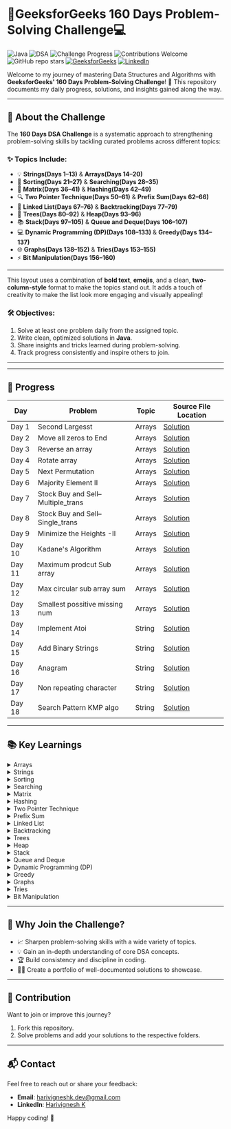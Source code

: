 # 🚀GeeksforGeeks 160 Days Problem-Solving Challenge💻  

![Java](https://img.shields.io/badge/Language-Java-orange)  ![DSA](https://img.shields.io/badge/Topic-Data%20Structures%20%26%20Algorithms-blue)  ![Challenge Progress](https://img.shields.io/badge/Progress-6%25-brightgreen)  ![Contributions Welcome](https://img.shields.io/badge/Contributions-Welcome-yellowgreen)  ![GitHub repo stars](https://img.shields.io/github/stars/Harivignesh-33/GFG-160?style=social)
[![GeeksforGeeks](https://img.shields.io/badge/GeeksforGeeks-Profile-blue)](https://www.geeksforgeeks.org/user/harivigne0ic2/)  [![LinkedIn](https://img.shields.io/badge/LinkedIn-YourProfile-blue)](https://linkedin.com/in/-hari-k)
 

Welcome to my journey of mastering Data Structures and Algorithms with **GeeksforGeeks' 160 Days Problem-Solving Challenge**! 🌟 This repository documents my daily progress, solutions, and insights gained along the way.

---

## 📖 About the Challenge  

The **160 Days DSA Challenge** is a systematic approach to strengthening problem-solving skills by tackling curated problems across different topics:

### **✨ Topics Include:**  

- 💡 **Strings(Days 1–13)** & **Arrays(Days 14–20)**  
- 🔄 **Sorting(Days 21–27)** & **Searching(Days 28–35)**  
- 🧩 **Matrix(Days 36–41)** & **Hashing(Days 42–49)**  
- 🔍 **Two Pointer Technique(Days 50–61)** & **Prefix Sum(Days 62–66)**  
- 🔗 **Linked List(Days  67–76)** & **Backtracking(Days 77–79)**  
- 🌳 **Trees(Days 80–92)** & **Heap(Days 93–96)**  
- 📚 **Stack(Days 97–105)** & **Queue and Deque(Days 106–107)**  
- 💻 **Dynamic Programming (DP)(Days 108–133)** & **Greedy(Days 134–137)**  
- 🌐 **Graphs(Days 138–152)** & **Tries(Days 153–155)**  
- ⚡ **Bit Manipulation(Days 156–160)**

---

This layout uses a combination of **bold text**, **emojis**, and a clean, **two-column-style** format to make the topics stand out. It adds a touch of creativity to make the list look more engaging and visually appealing!


### 🛠 Objectives:  
1. Solve at least one problem daily from the assigned topic.  
2. Write clean, optimized solutions in **Java**.  
3. Share insights and tricks learned during problem-solving.  
4. Track progress consistently and inspire others to join.  

---


---

## 📂 Progress  

| **Day**  | **Problem**                       | **Topic**           |**Source File Location**  |
|----------|-----------------------------------|---------------------|--------------------------|
| Day 1    | Second Largesst                   | Arrays              |[Solution](https://github.com/Harivignesh-33/GFG-160/blob/main/Array/Sec_largest.java)
| Day 2    | Move all zeros to End             | Arrays              |[Solution](https://github.com/Harivignesh-33/GFG-160/blob/main/Array/MoveZeroEnd.java)
| Day 3    | Reverse an array                  | Arrays              |[Solution](https://github.com/Harivignesh-33/GFG-160/blob/main/Array/Reverse.java) 
| Day 4    | Rotate array                      | Arrays              |[Solution](https://github.com/Harivignesh-33/GFG-160/blob/main/Array/Rotate.java)
| Day 5    | Next Permutation                  | Arrays              |[Solution](https://github.com/Harivignesh-33/GFG-160/blob/main/Array/nxt_permutation.java)
| Day 6    | Majority Element II               | Arrays              |[Solution](https://github.com/Harivignesh-33/GFG-160/blob/main/Array/Majority_II.java)
| Day 7    | Stock Buy and Sell–Multiple_trans | Arrays              |[Solution](https://github.com/Harivignesh-33/GFG-160/blob/main/Array/Stock_mul.java)
| Day 8    | Stock Buy and Sell–Single_trans   | Arrays              |[Solution](https://github.com/Harivignesh-33/GFG-160/blob/main/Array/Stock_one.java)
| Day 9    | Minimize the Heights -II          | Arrays              |[Solution](https://github.com/Harivignesh-33/GFG-160/blob/main/Array/Min_height.java)
| Day 10   | Kadane's Algorithm                | Arrays              |[Solution](https://github.com/Harivignesh-33/GFG-160/blob/main/Array/Kadanes_algo.java)
| Day 11   | Maximum prodcut Sub array         | Arrays              |[Solution](https://github.com/Harivignesh-33/GFG-160/blob/main/Array/max_product_subarray.java)
| Day 12   | Max circular sub array sum        | Arrays              |[Solution](https://github.com/Harivignesh-33/GFG-160/blob/main/Array/Max_circular_subarr_sum.java)
| Day 13   | Smallest  possitive missing num   | Arrays              |[Solution](https://github.com/Harivignesh-33/GFG-160/blob/main/Array/SmallPosMissing.java)
| Day 14   | Implement Atoi                    | String              |[Solution](https://github.com/Harivignesh-33/GFG-160/blob/main/String/Atoi.java)
| Day 15   | Add Binary Strings                | String              |[Solution](https://github.com/Harivignesh-33/GFG-160/blob/main/String/BinaryStr.java)
| Day 16   | Anagram                           | String              |[Solution](https://github.com/Harivignesh-33/GFG-160/blob/main/String/Anogram.java)
| Day 17   | Non repeating character           | String              |[Solution](https://github.com/Harivignesh-33/GFG-160/blob/main/String/uniq.java)
| Day 18   | Search Pattern KMP algo           | String              |[Solution](https://github.com/Harivignesh-33/GFG-160/blob/main/String/Search_Pattern.java)


---

## 📚 Key Learnings  

<details>
  <summary>Arrays</summary>
  
  ![Arrays](https://img.shields.io/badge/Topic-Arrays-ff6347)  
  - Optimizing search problems like **Second largest element**.  
  - Handling large data efficiently through sorting and sliding window techniques.  

</details>

<details>
  <summary>Strings</summary>
  
  ![Strings](https://img.shields.io/badge/Topic-Strings-1e90ff)  
  - Efficiently handling string manipulation using `StringBuilder`.  
  - Tackling edge cases in problems like converting strings to integers (`Atoi`).  

</details>

<details>
  <summary>Sorting</summary>
  
  ![Sorting](https://img.shields.io/badge/Topic-Sorting-32cd32)  
  - Implementing and optimizing different sorting algorithms.  
  - Understanding time complexities and when to use each sorting technique.  

</details>

<details>
  <summary>Searching</summary>
  
  ![Searching](https://img.shields.io/badge/Topic-Searching-ff1493)  
  - Applying binary search for fast lookups.  
  - Optimizing search problems with hash maps.  

</details>

<details>
  <summary>Matrix</summary>
  
  ![Matrix](https://img.shields.io/badge/Topic-Matrix-ffd700)  
  - Traversing matrices efficiently.  
  - Solving problems like **Spiral Matrix** and **Matrix Multiplication**.  

</details>

<details>
  <summary>Hashing</summary>
  
  ![Hashing](https://img.shields.io/badge/Topic-Hashing-8a2be2)  
  - Using hash maps to solve problems like **Two Sum**.  
  - Solving anagrams and frequency-based problems with hashing.  

</details>

<details>
  <summary>Two Pointer Technique</summary>
  
  ![Two Pointer](https://img.shields.io/badge/Topic-Two%20Pointer%20Technique-da70d6)  
  - Optimizing problems with two pointers, such as **Trapping Rainwater**.  
  - Sliding window problems with a constant or dynamic window size.  

</details>

<details>
  <summary>Prefix Sum</summary>
  
  ![Prefix Sum](https://img.shields.io/badge/Topic-Prefix%20Sum-ff8c00)  
  - Precomputing sums for optimized range sum queries.  
  - Solving subarray sum problems using prefix sums.  

</details>

<details>
  <summary>Linked List</summary>
  
  ![Linked List](https://img.shields.io/badge/Topic-Linked%20List-20b2aa)  
  - Reversing and merging linked lists.  
  - Solving problems like **Detecting a Cycle in a Linked List**.  

</details>

<details>
  <summary>Backtracking</summary>
  
  ![Backtracking](https://img.shields.io/badge/Topic-Backtracking-ff4500)  
  - Solving problems like **N-Queens** and **Sudoku Solver**.  
  - Generating all possible combinations and permutations.  

</details>

<details>
  <summary>Trees</summary>
  
  ![Trees](https://img.shields.io/badge/Topic-Trees-2e8b57)  
  - Traversing trees using different methods (in-order, pre-order, post-order).  
  - Solving problems like **Lowest Common Ancestor** and **Binary Tree Paths**.  

</details>

<details>
  <summary>Heap</summary>
  
  ![Heap](https://img.shields.io/badge/Topic-Heap-9932cc)  
  - Using heaps for problems like **Kth Largest Element**.  
  - Implementing priority queues and solving problems using heaps.  

</details>

<details>
  <summary>Stack</summary>
  
  ![Stack](https://img.shields.io/badge/Topic-Stack-ff00ff)  
  - Solving problems like **Valid Parentheses** and **Evaluate Reverse Polish Notation**.  
  - Implementing custom stack solutions for specific use cases.  

</details>

<details>
  <summary>Queue and Deque</summary>
  
  ![Queue](https://img.shields.io/badge/Topic-Queue%20and%20Deque-6495ed)  
  - Implementing queues using arrays or linked lists.  
  - Solving sliding window problems using deque.  

</details>

<details>
  <summary>Dynamic Programming (DP)</summary>
  
  ![DP](https://img.shields.io/badge/Topic-Dynamic%20Programming%20(DP)-dc143c)  
  - Solving problems like **Knapsack** and **Longest Increasing Subsequence**.  
  - Understanding optimal substructure and overlapping subproblems.  

</details>

<details>
  <summary>Greedy</summary>
  
  ![Greedy](https://img.shields.io/badge/Topic-Greedy-8b0000)  
  - Solving problems like **Activity Selection** and **Fractional Knapsack**.  
  - Optimizing greedy solutions for maximum/minimum results.  

</details>

<details>
  <summary>Graphs</summary>
  
  ![Graphs](https://img.shields.io/badge/Topic-Graphs-00fa9a)  
  - Implementing graph traversal techniques like BFS and DFS.  
  - Solving shortest path problems using **Dijkstra’s** algorithm.  

</details>

<details>
  <summary>Tries</summary>
  
  ![Tries](https://img.shields.io/badge/Topic-Tries-ff7f50)  
  - Implementing a trie for efficient prefix-based search.  
  - Solving problems like **Word Search** and **Autocomplete**.  

</details>

<details>
  <summary>Bit Manipulation</summary>
  
  ![Bit Manipulation](https://img.shields.io/badge/Topic-Bit%20Manipulation-20b2aa)  
  - Solving problems like **Single Number** and **Bitwise AND/OR**.  
  - Optimizing solutions with bitwise operations.  

</details>

---

## 🌟 Why Join the Challenge?  

- 📈 Sharpen problem-solving skills with a wide variety of topics.  
- 💡 Gain an in-depth understanding of core DSA concepts.  
- 🏆 Build consistency and discipline in coding.  
- 👨‍💻 Create a portfolio of well-documented solutions to showcase.  

---

## 🤝 Contribution  

Want to join or improve this journey?  
1. Fork this repository.  
2. Solve problems and add your solutions to the respective folders.  

---

## 📬 Contact  

Feel free to reach out or share your feedback:  
- **Email**: [harivigneshk.dev@gmail.com](mailto:harivigneshk.dev@gmail.com)  
- **LinkedIn**: [Harivignesh K](https://linkedin.com/in/-hari-k)  

Happy coding! 🚀
